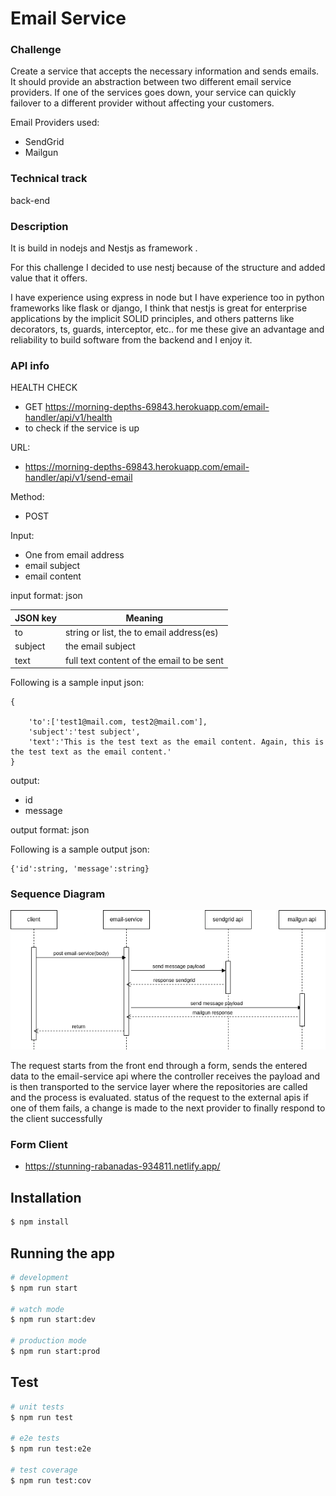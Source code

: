 # Email Service

### Challenge 

Create a service that accepts the necessary information and sends emails. It should provide an abstraction between two different email service providers. If one of the services goes down, your service can quickly failover to a different provider without affecting your customers.

Email Providers used:
- SendGrid
- Mailgun

### Technical track
back-end

### Description
It is build in nodejs and Nestjs as framework .

For this challenge I decided to use nestj because of the structure and added value that it offers.

I have experience using express in node but I have experience too in python 
frameworks like flask or django, I think that nestjs is great for enterprise applications
by the implicit SOLID principles, and others patterns like decorators, ts, guards, interceptor, etc..
for me these give an advantage and reliability to build software from the backend and I enjoy it.

### API info

HEALTH CHECK
- GET https://morning-depths-69843.herokuapp.com/email-handler/api/v1/health
- to check if the service is up

URL:
- https://morning-depths-69843.herokuapp.com/email-handler/api/v1/send-email

Method:<br> 
  -  POST

Input:
- One from email address
- email subject
- email content

input format: json

JSON key | Meaning
-------- | -------
to       | string or list, the to email address(es)
subject  | the email subject
text     | full text content of the email to be sent


Following is a sample input json:
```
{

    'to':['test1@mail.com, test2@mail.com'],
    'subject':'test subject',
    'text':'This is the test text as the email content. Again, this is the test text as the email content.'
}
```

output:
- id
- message

output format: json

Following is a sample output json:
```
{'id':string, 'message':string}
```

### Sequence Diagram

![Sequence Diagram](public/sequence-diagram.png)

The request starts from the front end through a form, sends the entered data to the 
email-service api where the controller receives the payload and is then transported to the 
service layer where the repositories are called and the process is evaluated. 
status of the request to the external apis
if one of them fails, a change is made to the next provider
to finally respond to the client successfully


### Form Client
- https://stunning-rabanadas-934811.netlify.app/



## Installation

```bash
$ npm install
```

## Running the app

```bash
# development
$ npm run start

# watch mode
$ npm run start:dev

# production mode
$ npm run start:prod
```

## Test

```bash
# unit tests
$ npm run test

# e2e tests
$ npm run test:e2e

# test coverage
$ npm run test:cov
```








